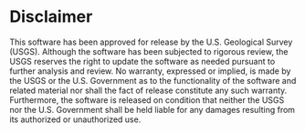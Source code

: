 Disclaimer
==========

This software has been approved for release by the U.S. Geological Survey (USGS).
Although the software has been subjected to rigorous review, the USGS reserves the right to update the software as needed pursuant to further analysis and review.
No warranty, expressed or implied, is made by the USGS or the U.S. Government as to the functionality of the software and related material nor shall the fact of release constitute any such warranty.
Furthermore, the software is released on condition that neither the USGS nor the U.S. Government shall be held liable for any damages resulting from its authorized or unauthorized use.
